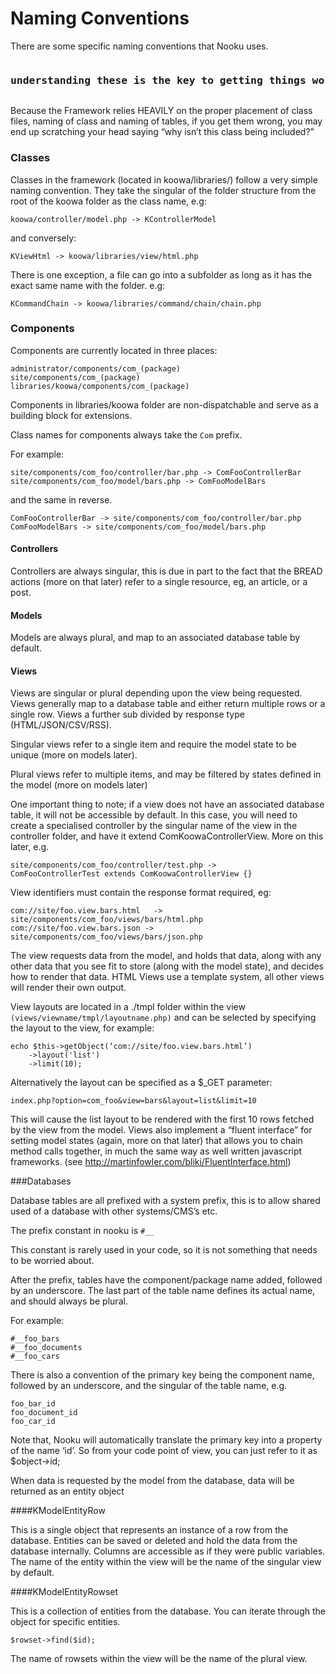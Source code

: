 # Naming Conventions

There are some specific naming conventions that Nooku uses.

<pre><h3>understanding these is the key to getting things working</h3></pre>

Because the Framework relies HEAVILY on the proper placement of class files, naming of class and naming of tables, if you
get them wrong, you may end up scratching your head saying “why isn’t this class being included?”

### Classes

Classes in the framework (located in koowa/libraries/) follow a very simple naming convention. They take the singular of the folder structure from the root of the koowa folder as the class name, e.g:

	koowa/controller/model.php -> KControllerModel

and conversely:

	KViewHtml -> koowa/libraries/view/html.php

There is one exception, a file can go into a subfolder as long as it has the exact same name with the folder. e.g:

	KCommandChain -> koowa/libraries/command/chain/chain.php

### Components

Components are currently located in three places:

	administrator/components/com_(package)
	site/components/com_(package)
	libraries/koowa/components/com_(package)

Components in libraries/koowa folder are non-dispatchable and serve as a building block for extensions.

Class names for components always take the `Com` prefix.

For example:

	site/components/com_foo/controller/bar.php -> ComFooControllerBar
	site/components/com_foo/model/bars.php -> ComFooModelBars

and the same in reverse.

	ComFooControllerBar -> site/components/com_foo/controller/bar.php
	ComFooModelBars -> site/components/com_foo/model/bars.php

#### Controllers

Controllers are always singular, this is due in part to the fact that the BREAD actions (more on that later) refer to a
single resource, eg, an article, or a post.

#### Models

Models are always plural, and map to an associated database table by default.

#### Views

Views are singular or plural depending upon the view being requested. Views generally map to a database table and either return multiple rows or a single row.
Views a further sub divided by response type (HTML/JSON/CSV/RSS).

Singular views refer to a single item and require the model state to be unique (more on models later).

Plural views refer to multiple items, and may be filtered by states defined in the model (more on models later)

One important thing to note; if a view does not have an associated database table, it will not be accessible by default. In this case, you will need to create a specialised controller by the singular name of the view in the controller folder, and have it extend ComKoowaControllerView. More on this later, e.g.

	site/components/com_foo/controller/test.php ->
	ComFooControllerTest extends ComKoowaControllerView {}

View identifiers must contain the response format required, eg:

	com://site/foo.view.bars.html	-> site/components/com_foo/views/bars/html.php
	com://site/foo.view.bars.json -> site/components/com_foo/views/bars/json.php

The view requests data from the model, and holds that data, along with any other data that you see fit to store (along with the model state),
and decides how to render that data. HTML Views use a template system, all other views will render their own output.

View layouts are located in a ./tmpl folder within the view `(views/viewname/tmpl/layoutname.php)` and can be selected by
specifying the layout to the view, for example:

	echo $this->getObject(‘com://site/foo.view.bars.html’)
		->layout('list')
		->limit(10);

Alternatively the layout can be specified as a $_GET parameter:

    index.php?option=com_foo&view=bars&layout=list&limit=10

This will cause the list layout to be rendered with the first 10 rows fetched by the view from the model. Views also implement
a “fluent interface” for setting model states (again, more on that later) that allows you to chain method calls together,
in much the same way as well written javascript frameworks. (see http://martinfowler.com/bliki/FluentInterface.html)

###Databases

Database tables are all prefixed with a system prefix, this is to allow shared used of a database with other systems/CMS’s etc.

The prefix constant in nooku is `#__`

This constant is rarely used in your code, so it is not something that needs to be worried about.

After the prefix, tables have the component/package name added, followed by an underscore. The last part of the table name
defines its actual name, and should always be plural.

For example:

	#__foo_bars
	#__foo_documents
	#__foo_cars

There is also a convention of the primary key being the component name, followed by an underscore, and the singular of the table name, e.g.

	foo_bar_id
	foo_document_id
	foo_car_id

Note that, Nooku will automatically translate the primary key into a property of the name ‘id’. So from your code point of
view, you can just refer to it as $object->id;

When data is requested by the model from the database, data will be returned as an entity object

####KModelEntityRow

This is a single object that represents an instance of a row from the database. Entities can be saved or deleted and hold
the data from the database internally. Columns are accessible as if they were public variables. The name of the entity
within the view will be the name of the singular view by default.

####KModelEntityRowset

This is a collection of entities from the database. You can iterate through the object for specific entities.

	$rowset->find($id);

The name of rowsets within the view will be the name of the plural view.